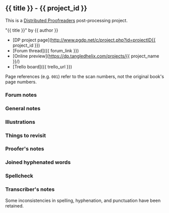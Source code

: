 ## {{ title }} - {{ project_id }} ##

This is a [Distributed Proofreaders](http://www.pgdp.net/) post-processing project.

"{{ title }}" by {{ author }}

- [DP project page](http://www.pgdp.net/c/project.php?id=projectID{{ project_id }})
- [Forum thread]({{ forum_link }})
- [Online preview](https://dp.tangledhelix.com/projects/{{ project_name }}/)
- [Trello board]({{ trello_url }})

Page references (e.g. `001`) refer to the scan numbers, not the original book's page numbers.

### Forum notes ###

### General notes ###

### Illustrations ###

### Things to revisit ###

### Proofer's notes ###

### Joined hyphenated words ###

### Spellcheck ###

### Transcriber's notes ###

Some inconsistencies in spelling, hyphenation, and punctuation have been
retained.

